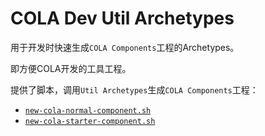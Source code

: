 # COLA Dev Util Archetypes

用于开发时快速生成`COLA Components`工程的Archetypes。

即方便COLA开发的工具工程。

提供了脚本，调用`Util Archetypes`生成`COLA Components`工程：

- [`new-cola-normal-component.sh`](new-cola-normal-component.sh)
- [`new-cola-starter-component.sh`](new-cola-starter-component.sh)

